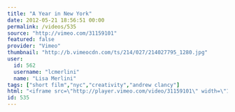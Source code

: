 ```yaml
---
title: "A Year in New York"
date: 2012-05-21 18:56:51 00:00
permalink: /videos/535
source: "http://vimeo.com/31159101"
featured: false
provider: "Vimeo"
thumbnail: "http://b.vimeocdn.com/ts/214/027/214027795_1280.jpg"
user:
  id: 562
  username: "lcmerlini"
  name: "Lisa Merlini"
tags: ["short film","nyc","creativity","andrew clancy"]
html: "<iframe src=\"http://player.vimeo.com/video/31159101\" width=\"1280\" height=\"720\" frameborder=\"0\" webkitallowfullscreen mozallowfullscreen allowfullscreen></iframe>"
id: 535
---
```


